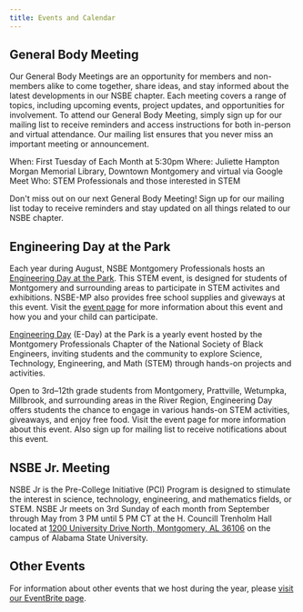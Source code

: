 ```yaml
---
title: Events and Calendar
---
```


## General Body Meeting

Our General Body Meetings are an opportunity for members and non-members alike to come together, share ideas, and stay informed about the latest developments in our NSBE chapter. Each meeting covers a range of topics, including upcoming events, project updates, and opportunities for involvement.
To attend our General Body Meeting, simply sign up for our mailing list to receive reminders and access instructions for both in-person and virtual attendance. Our mailing list ensures that you never miss an important meeting or announcement.

When: First Tuesday of Each Month at 5:30pm
Where: Juliette Hampton Morgan Memorial Library, Downtown Montgomery and virtual via Google Meet
Who: STEM Professionals and those interested in STEM

Don't miss out on our next General Body Meeting! Sign up for our mailing list today to receive reminders and stay updated on all things related to our NSBE chapter.

## Engineering Day at the Park

Each year during August, NSBE Montgomery Professionals hosts an [Engineering Day at the Park](/eday). This STEM event,
is designed for students of Montgomery and surrounding areas to participate in STEM activites and exhibitions. NSBE-MP also 
provides free school supplies and giveways at this event. 
Visit the [event page](/eday) for more information about this event and how you and your child can participate.

[Engineering Day](/eday) (E-Day) at the Park is a yearly event hosted by the 
Montgomery Professionals Chapter of the National Society of Black Engineers, inviting students and the community to explore 
Science, Technology, Engineering, and Math (STEM) through hands-on projects and activities. 

Open to 3rd–12th grade students from Montgomery, Prattville, Wetumpka, Millbrook, and surrounding areas in the River Region, 
Engineering Day offers students the chance to engage in various hands-on STEM activities, giveaways, and enjoy free food. Visit 
the event page for more information about this event. Also sign up for mailing list to receive notifications about this event.

## NSBE Jr. Meeting

NSBE Jr is the Pre-College Initiative (PCI) Program is designed to stimulate the interest in science, technology, engineering, and mathematics fields, or STEM.
NSBE Jr meets on 3rd Sunday of each month from September through May from 3 PM until 5 PM CT at the H. Councill Trenholm Hall 
located at 
<a href="https://maps.app.goo.gl/G9v3w4s2hEFJZ3if8" target="_blank">1200 University Drive North, Montgomery, AL 36106</a>
on the campus of Alabama State University.

## Other Events

For information about other events that we host during the year, please 
<a href="https://www.eventbrite.com/o/the-national-society-of-black-engineers-montgomery-professionals-17650668811" target="_blank">
visit our EventBrite page</a>.
